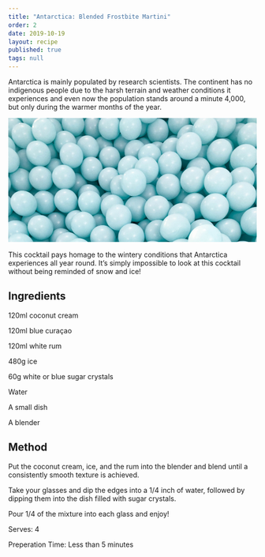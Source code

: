 ```yaml
---
title: "Antarctica: Blended Frostbite Martini"
order: 2
date: 2019-10-19
layout: recipe
published: true
tags: null
---
```

Antarctica is mainly populated by research scientists. The continent has no indigenous people due to the harsh terrain and weather conditions it experiences and even now the population stands around a minute 4,000, but only during the warmer months of the year. 

![](../uploads/placeholder1.jpg)

This cocktail pays homage to the wintery conditions that Antarctica experiences all year round. It’s simply impossible to look at this cocktail without being reminded of snow and ice!

## Ingredients

120ml coconut cream

120ml blue curaçao

120ml white rum

480g ice

60g white or blue sugar crystals

Water

A small dish

A blender

## Method

Put the coconut cream, ice, and the rum into the blender and blend until a consistently smooth texture is achieved.

Take your glasses and dip the edges into a 1/4 inch of water, followed by dipping them into the dish filled with sugar crystals. 

Pour 1/4 of the mixture into each glass and enjoy!

Serves: 4

Preperation Time: Less than 5 minutes